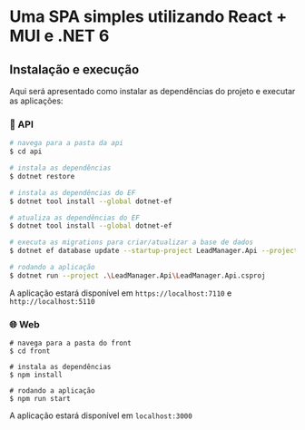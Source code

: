 
# Uma SPA simples utilizando React + MUI e .NET 6 

## Instalação e execução
Aqui será apresentado como instalar as dependências do projeto e executar as aplicações:

### 🚀 API

```bash
# navega para a pasta da api
$ cd api

# instala as dependências
$ dotnet restore

# instala as dependências do EF
$ dotnet tool install --global dotnet-ef

# atualiza as dependências do EF
$ dotnet tool install --global dotnet-ef

# executa as migrations para criar/atualizar a base de dados
$ dotnet ef database update --startup-project LeadManager.Api --project LeadManager.Infrastructure --context CommandContext

# rodando a aplicação
$ dotnet run --project .\LeadManager.Api\LeadManager.Api.csproj
```

A aplicação estará disponível em `https://localhost:7110` e `http://localhost:5110`

### 🌐 Web

```
# navega para a pasta do front
$ cd front

# instala as dependências 
$ npm install

# rodando a aplicação
$ npm run start
```

A aplicação estará disponível em `localhost:3000`

